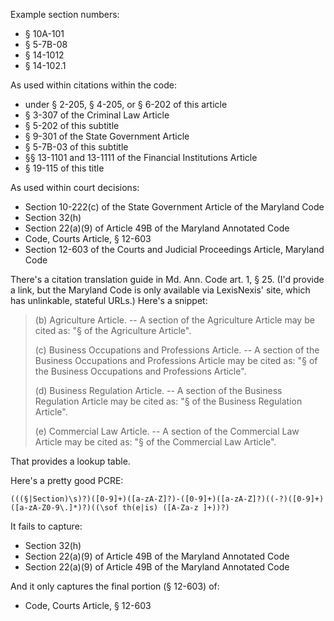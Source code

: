 Example section numbers:

* § 10A-101
* § 5-7B-08
* § 14-1012
* § 14-102.1

As used within citations within the code:

* under § 2-205, § 4-205, or § 6-202 of this article
* § 3-307 of the Criminal Law Article
* § 5-202 of this subtitle
* § 9-301 of the State Government Article
* § 5-7B-03 of this subtitle
* §§ 13-1101 and 13-1111 of the Financial Institutions Article
* § 19-115 of this title

As used within court decisions:

* Section 10-222(c) of the State Government Article of the Maryland Code
* Section 32(h)
* Section 22(a)(9) of Article 49B of the Maryland Annotated Code
* Code, Courts Article, § 12-603
* Section 12-603 of the Courts and Judicial Proceedings Article, Maryland Code

There's a citation translation guide in Md. Ann. Code art. 1, § 25. (I'd provide a link, but the Maryland Code is only available via LexisNexis' site, which has unlinkable, stateful URLs.) Here's a snippet:

> (b) Agriculture Article. -- A section of the Agriculture Article may be cited as: "§      of the Agriculture Article".
> 
> (c) Business Occupations and Professions Article. -- A section of the Business Occupations and Professions Article may be cited as: "§      of the Business Occupations and Professions Article".
> 
> (d) Business Regulation Article. -- A section of the Business Regulation Article may be cited as: "§      of the Business Regulation Article".
> 
> (e) Commercial Law Article. -- A section of the Commercial Law Article may be cited as: "§      of the Commercial Law Article".

That provides a lookup table.

Here's a pretty good PCRE:

```
(((§|Section)\s)?)([0-9]+)([a-zA-Z]?)-([0-9]+)([a-zA-Z]?)((-?)([0-9]+)([a-zA-Z0-9\.]*)?)((\sof th(e|is) ([A-Za-z ]+))?)
```

It fails to capture:

* Section 32(h)
* Section 22(a)(9) of Article 49B of the Maryland Annotated Code
* Section 22(a)(9) of Article 49B of the Maryland Annotated Code

And it only captures the final portion (§ 12-603) of:

* Code, Courts Article, § 12-603

